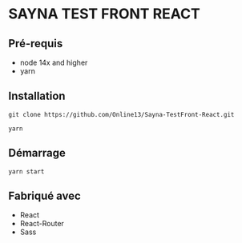 # SAYNA TEST FRONT REACT

## Pré-requis

- node 14x and higher
- yarn

## Installation

```
git clone https://github.com/Online13/Sayna-TestFront-React.git
```

```
yarn
```

## Démarrage

```
yarn start
```

## Fabriqué avec

- React
- React-Router
- Sass